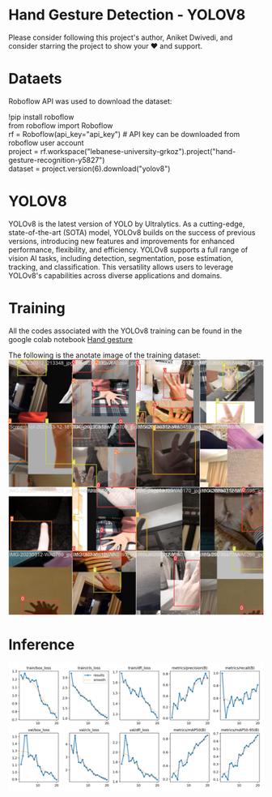 # Hand Gesture Detection - YOLOV8
Please consider following this project's author, Aniket Dwivedi, and consider starring the project to show your ❤️ and support.

# Dataets
Roboflow API was used to download the dataset: <br>

!pip install roboflow<br>
from roboflow import Roboflow<br>
rf = Roboflow(api_key="api_key")  # API key can be downloaded from roboflow user account<br>
project = rf.workspace("lebanese-university-grkoz").project("hand-gesture-recognition-y5827")<br>
dataset = project.version(6).download("yolov8")

# YOLOV8
YOLOv8 is the latest version of YOLO by Ultralytics. As a cutting-edge, state-of-the-art (SOTA) model, YOLOv8 builds on the success of previous versions, introducing new features and improvements for enhanced performance, flexibility, and efficiency. YOLOv8 supports a full range of vision AI tasks, including detection, segmentation, pose estimation, tracking, and classification. This versatility allows users to leverage YOLOv8's capabilities across diverse applications and domains.


# Training
All the codes associated with the YOLOv8 training can be found in the google colab notebook <a href='https://colab.research.google.com/drive/1SvcNtVWY9283iOsB2sHmpgiOgR0SEZtJ?authuser=1#scrollTo=RZpNfszhQIEe'> Hand gesture </a><br>

The following is the anotate image of the training dataset:<br>
<img src='https://github.com/dwivedi1997/Hand-Gesture-YOLOv8/blob/main/runs/detect/train/train_batch1.jpg'></img>

# Inference
<img src='https://github.com/dwivedi1997/Hand-Gesture-YOLOv8/blob/main/runs/detect/train/results.png'></img>

